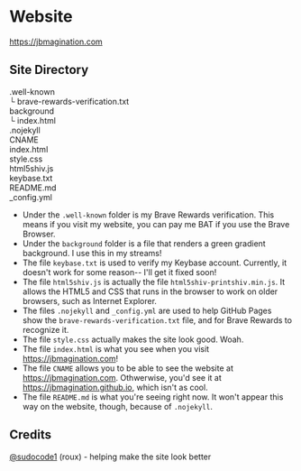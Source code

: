 # Website
https://jbmagination.com

## Site Directory

.well-known</br>
└ brave-rewards-verification.txt</br>
background</br>
└ index.html</br>
.nojekyll</br>
CNAME</br>
index.html</br>
style.css</br>
html5shiv.js</br>
keybase.txt</br>
README.md</br>
\_config.yml</br>
* Under the `.well-known` folder is my Brave Rewards verification. This means if you visit my website, you can pay me BAT if you use the Brave Browser.
* Under the `background` folder is a file that renders a green gradient background. I use this in my streams!
* The file `keybase.txt` is used to verify my Keybase account. Currently, it doesn't work for some reason-- I'll get it fixed soon!
* The file `html5shiv.js` is actually the file `html5shiv-printshiv.min.js`. It allows the HTML5 and CSS that runs in the browser to work on older browsers, such as Internet Explorer.
* The files `.nojekyll` and `_config.yml` are used to help GitHub Pages show the `brave-rewards-verification.txt` file, and for Brave Rewards to recognize it.
* The file `style.css` actually makes the site look good. Woah.
* The file `index.html` is what you see when you visit https://jbmagination.com!
* The file `CNAME` allows you to be able to see the website at https://jbmagination.com. Othwerwise, you'd see it at https://jbmagination.github.io, which isn't as cool.
* The file `README.md` is what you're seeing right now. It won't appear this way on the website, though, because of `.nojekyll`.

## Credits
[@sudocode1](https://github.com/sudocode1) (roux) - helping make the site look better
